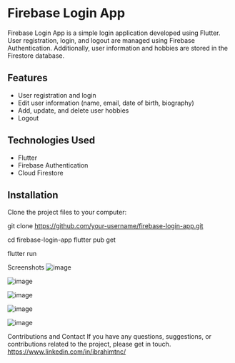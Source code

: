 # Firebase Login App

Firebase Login App is a simple login application developed using Flutter. User registration, login, and logout are managed using Firebase Authentication. Additionally, user information and hobbies are stored in the Firestore database.

## Features

- User registration and login
- Edit user information (name, email, date of birth, biography)
- Add, update, and delete user hobbies
- Logout

## Technologies Used

- Flutter
- Firebase Authentication
- Cloud Firestore

## Installation

Clone the project files to your computer:


git clone https://github.com/your-username/firebase-login-app.git

cd firebase-login-app
flutter pub get

flutter run

Screenshots
![image](https://github.com/SaboSoftware/Flutter-Login-UI-With-Firebase/assets/77125898/a5b501af-9579-47a4-9a61-782bead8e1f7)

![image](https://github.com/SaboSoftware/Flutter-Login-UI-With-Firebase/assets/77125898/10cc92fb-f7d8-41c7-b6b7-0a1f7ce055f2)

![image](https://github.com/SaboSoftware/Flutter-Login-UI-With-Firebase/assets/77125898/c9f79755-604c-47fd-bc53-5f7fd55bab16)

![image](https://github.com/SaboSoftware/Flutter-Login-UI-With-Firebase/assets/77125898/ce6dadf3-1f7b-4cc1-9ac4-5bda5f1e0dfe)

![image](https://github.com/SaboSoftware/Flutter-Login-UI-With-Firebase/assets/77125898/d3c0d28a-adfd-4daa-95d3-27c8faf3b9e9)





Contributions and Contact
If you have any questions, suggestions, or contributions related to the project, please get in touch.
https://www.linkedin.com/in/ibrahimtnc/
